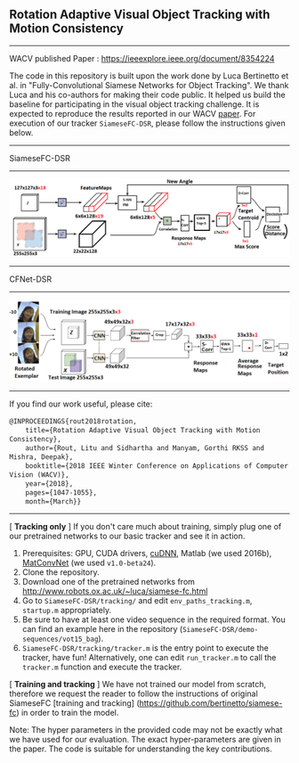 ## Rotation Adaptive Visual Object Tracking with Motion Consistency
- - - -
WACV published Paper : <https://ieeexplore.ieee.org/document/8354224>

The code in this repository is built upon the work done by Luca Bertinetto et al. in "Fully-Convolutional Siamese Networks for Object Tracking". We thank Luca and his co-authors for making their code public. It helped us build the baseline for participating in the visual object tracking challenge. It is expected to reproduce the results reported in our WACV [paper](https://arxiv.org/abs/1709.06057). For execution of our tracker `SiameseFC-DSR`, please follow the instructions given below.
- - - -
SiameseFC-DSR
- - - -

![image1](modSiam1.png "SiameseFC-DSR")
- - - -
CFNet-DSR
- - - -
![image2](modCF1.png "CFNet-DSR")
- - - -
If you find our work useful, please cite:
```
@INPROCEEDINGS{rout2018rotation,
	title={Rotation Adaptive Visual Object Tracking with Motion Consistency}, 
	author={Rout, Litu and Sidhartha and Manyam, Gorthi RKSS and Mishra, Deepak}, 
	booktitle={2018 IEEE Winter Conference on Applications of Computer Vision (WACV)},
	year={2018},
	pages={1047-1055},
	month={March}}
```
- - - -

[ **Tracking only** ] If you don't care much about training, simply plug one of our pretrained networks to our basic tracker and see it in action.
  1. Prerequisites: GPU, CUDA drivers, [cuDNN](https://developer.nvidia.com/cudnn), Matlab (we used 2016b), [MatConvNet](http://www.vlfeat.org/matconvnet/install/) (we used `v1.0-beta24`).
  2. Clone the repository.
  3. Download one of the pretrained networks from <http://www.robots.ox.ac.uk/~luca/siamese-fc.html>
  4. Go to `SiameseFC-DSR/tracking/` and edit `env_paths_tracking.m`, `startup.m` appropriately.
  5. Be sure to have at least one video sequence in the required format. You can find an example here in the repository (`SiameseFC-DSR/demo-sequences/vot15_bag`).
  6. `SiameseFC-DSR/tracking/tracker.m` is the entry point to execute the tracker, have fun! Alternatively, one can edit `run_tracker.m` to call the `tracker.m` function and execute the tracker.

 [ **Training and tracking** ] We have not trained our model from scratch, therefore we request the reader to follow the instructions of original SiameseFC [training and tracking] (https://github.com/bertinetto/siamese-fc) in order to train the model.

Note: The hyper parameters in the provided code may not be exactly what we have used for our evaluation. The exact hyper-parameters are given in the paper. The code is suitable for understanding the key contributions.
